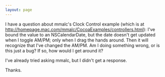 ```yaml
---
layout: page
---
```


I have a question about mmalc's Clock Control example (which is at http://homepage.mac.com/mmalc/CocoaExamples/controllers.html): I've bound the value to an NSCalendarDate, but the date doesn't get updated when I toggle AM/PM; only when I drag the hands around. Then it will recognize that I've changed the AM/PM.
Am I doing something wrong, or is this just a bug? If so, how would I get around it?

I've already tried asking mmalc, but I didn't get a response.

Thanks.
